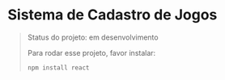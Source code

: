 # Sistema de Cadastro de Jogos

> Status do projeto: em desenvolvimento
>
> Para rodar esse projeto, favor instalar:
>
>```
> npm install react
> ````

